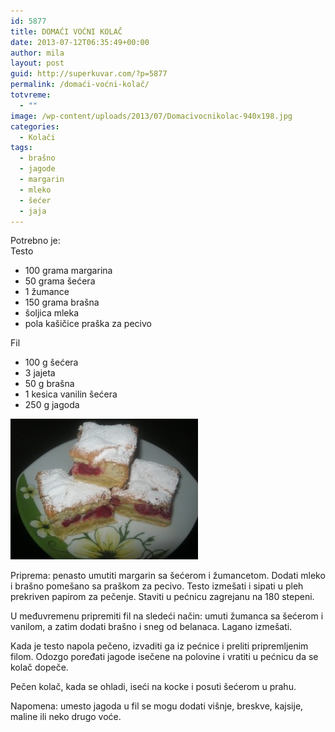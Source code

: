 ```yaml
---
id: 5877
title: DOMAĆI VOĆNI KOLAČ
date: 2013-07-12T06:35:49+00:00
author: mila
layout: post
guid: http://superkuvar.com/?p=5877
permalink: /domaći-voćni-kolač/
totvreme:
  - ""
image: /wp-content/uploads/2013/07/Domacivocnikolac-940x198.jpg
categories:
  - Kolači
tags:
  - brašno
  - jagode
  - margarin
  - mleko
  - šećer
  - jaja
---
```

Potrebno je:  
Testo

  * 100 grama margarina
  * 50 grama šećera
  * 1 žumance
  * 150 grama brašna
  * šoljica mleka
  * pola kašičice praška za pecivo

Fil

  * 100 g šećera
  * 3 jajeta
  * 50 g brašna
  * 1 kesica vanilin šećera
  * 250 g jagoda

<img class="alignnone size-medium wp-image-5879" src="/wp-content/uploads/2013/07/Domacivocnikolac-300x225.jpg" alt="Domacivocnikolac" width="300" height="225" /> 

Priprema: penasto umutiti margarin sa šećerom i žumancetom. Dodati mleko i brašno pomešano sa praškom za pecivo. Testo izmešati i sipati u pleh prekriven papirom za pečenje. Staviti u pećnicu zagrejanu na 180 stepeni.

U međuvremenu pripremiti fil na sledeći način: umuti žumanca sa šećerom i vanilom, a zatim dodati brašno i sneg od belanaca. Lagano izmešati.

Kada je testo napola pečeno, izvaditi ga iz pećnice i preliti pripremljenim filom. Odozgo poređati jagode isečene na polovine i vratiti u pećnicu da se kolač dopeče.

Pečen kolač, kada se ohladi, iseći na kocke i posuti šećerom u prahu.

Napomena: umesto jagoda u fil se mogu dodati višnje, breskve, kajsije, maline ili neko drugo voće.